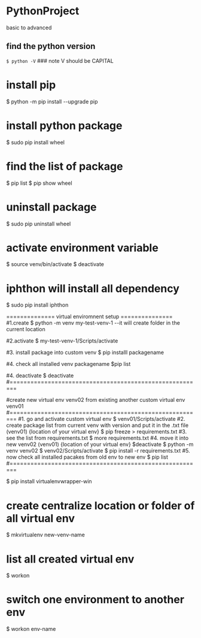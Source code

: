 # PythonProject
basic to advanced
## find the python version
`$ python -V`  ### note V should be CAPITAL

# install pip
$ python -m pip install --upgrade pip

# install python package
$ sudo pip install wheel

# find the list of package
$ pip list
$ pip show wheel

# uninstall package
$ sudo pip uninstall wheel

# activate environment variable
$ source venv/bin/activate
$ deactivate

# iphthon will install all dependency
$ sudo pip install iphthon

============== virtual enviromnent setup ===============
#1.create
$ python -m venv my-test-venv-1
--it will create folder in the current location

#2.activate
$ my-test-venv-1/Scripts/activate

#3. install package into custom venv
$ pip installl packagename

#4. check all installed venv packagename
$pip list

#4. deactivate
$ deactivate
#========================================================

#create new virtual env venv02 from existing another custom virtual env venv01
#========================================================
#1. go and activate custom virtual env
$ venv01/Scripts/activate
#2. create package list from current venv with version and put it in the .txt file
(venv01) {location of your virtual env} $ pip freeze > requirements.txt
#3. see the list from requirements.txt
$ more requirements.txt
#4. move it into new venv02
(venv01) {location of your virtual env} $deactivate
$ python -m venv venv02
$ venv02/Scripts/activate
$ pip install -r requirements.txt
#5. now check all installed pacakes from old env to new env
$ pip list
#========================================================

$ pip install virtualenvwrapper-win

# create centralize location or folder of all virtual env
$ mkvirtualenv new-venv-name

# list all created virtual env
$ workon
 
# switch one environment to another env
$ workon env-name



